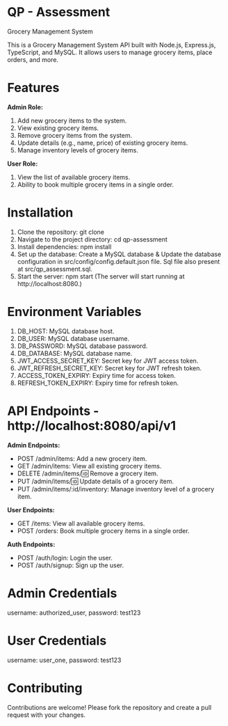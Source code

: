# QP - Assessment 
Grocery Management System

This is a Grocery Management System API built with Node.js, Express.js, TypeScript, and MySQL. It allows users to manage grocery items, place orders, and more.

# Features
<b> Admin Role: </b>

1. Add new grocery items to the system.
2. View existing grocery items.
3. Remove grocery items from the system.
4. Update details (e.g., name, price) of existing grocery items.
5. Manage inventory levels of grocery items.

<b> User Role: </b>

1. View the list of available grocery items.
2. Ability to book multiple grocery items in a single order.

# Installation
1. Clone the repository: git clone <repository-url>
2. Navigate to the project directory: cd qp-assessment
3. Install dependencies: npm install
4. Set up the database: Create a MySQL database & Update the database configuration in src/config/config.default.json file. Sql file also present at src/qp_assessment.sql.
5. Start the server: npm start (The server will start running at http://localhost:8080.)

# Environment Variables
1. DB_HOST: MySQL database host.
2. DB_USER: MySQL database username.
3. DB_PASSWORD: MySQL database password.
4. DB_DATABASE: MySQL database name.
5. JWT_ACCESS_SECRET_KEY: Secret key for JWT access token.
6. JWT_REFRESH_SECRET_KEY: Secret key for JWT refresh token.
7. ACCESS_TOKEN_EXPIRY: Expiry time for access token.
8. REFRESH_TOKEN_EXPIRY: Expiry time for refresh token.

# API Endpoints - http://localhost:8080/api/v1
<b> Admin Endpoints: </b>

* POST /admin/items: Add a new grocery item.
* GET /admin/items: View all existing grocery items.
* DELETE /admin/items/:id: Remove a grocery item.
* PUT /admin/items/:id: Update details of a grocery item.
* PUT /admin/items/:id/inventory: Manage inventory level of a grocery item.

<b> User Endpoints: </b>

* GET /items: View all available grocery items.
* POST /orders: Book multiple grocery items in a single order.

<b> Auth Endpoints: </b>

* POST /auth/login: Login the user.
* POST /auth/signup: Sign up the user.

# Admin Credentials
username: authorized_user, password: test123
# User Credentials
username: user_one, password: test123

# Contributing
Contributions are welcome! Please fork the repository and create a pull request with your changes.